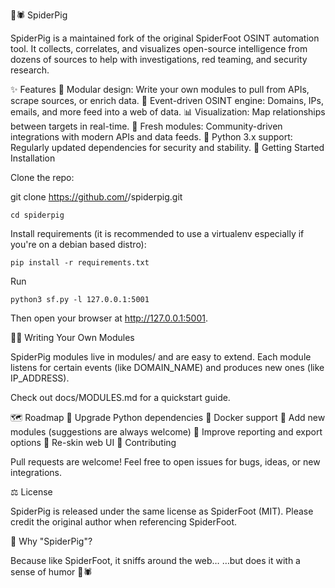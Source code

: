 🐷🕷️ SpiderPig

SpiderPig is a maintained fork of the original SpiderFoot OSINT automation tool.
It collects, correlates, and visualizes open-source intelligence from dozens of sources to help with investigations, red teaming, and security research.

✨ Features
🧩 Modular design: Write your own modules to pull from APIs, scrape sources, or enrich data.
🔎 Event-driven OSINT engine: Domains, IPs, emails, and more feed into a web of data.
📊 Visualization: Map relationships between targets in real-time.
🐷 Fresh modules: Community-driven integrations with modern APIs and data feeds.
🐍 Python 3.x support: Regularly updated dependencies for security and stability.
🚀 Getting Started
Installation

Clone the repo:

git clone https://github.com/<your-username>/spiderpig.git
<br>
```
cd spiderpig
```

Install requirements (it is recommended to use a virtualenv especially if you're on a debian based distro):
```
pip install -r requirements.txt
```
Run
```
python3 sf.py -l 127.0.0.1:5001

```
Then open your browser at http://127.0.0.1:5001.

🧑‍💻 Writing Your Own Modules

SpiderPig modules live in modules/ and are easy to extend. Each module listens for certain events (like DOMAIN_NAME) and produces new ones (like IP_ADDRESS).

Check out docs/MODULES.md for a quickstart guide.

🗺️ Roadmap
🚧  Upgrade Python dependencies
🚧  Docker support
🚧 Add new modules (suggestions are always welcome)
🚧 Improve reporting and export options
🚧 Re-skin web UI
🙌 Contributing

Pull requests are welcome! Feel free to open issues for bugs, ideas, or new integrations.

⚖️ License

SpiderPig is released under the same license as SpiderFoot (MIT).
Please credit the original author when referencing SpiderFoot.

🐖 Why "SpiderPig"?

Because like SpiderFoot, it sniffs around the web…
…but does it with a sense of humor 🐷🕷️
